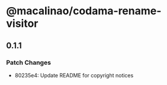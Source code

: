 # @macalinao/codama-rename-visitor

## 0.1.1

### Patch Changes

- 80235e4: Update README for copyright notices
